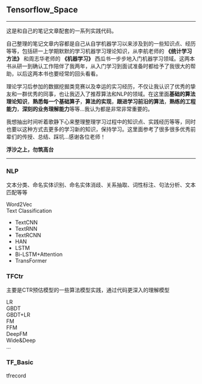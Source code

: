 ## Tensorflow_Space

---

这是和自己的笔记文章配套的一系列实践代码。

自己整理的笔记文章内容都是自己从自学机器学习以来涉及到的一些知识点、经历等等，包括研一上学期默默的学习机器学习理论知识，从李航老师的 **《统计学习方法》** 和周志华老师的 **《机器学习》** 西瓜书一步步地入门机器学习领域。这两本书从研一到确认工作陪伴了我两年，从入门学习到面试准备时都给予了我很大的帮助，以后这两本书也要经常的回头看看。

理论学习后参加的数据挖掘类竞赛以及幸运的实习经历，不仅让我认识了优秀的挚友和一群优秀的同事，也让我迈入了推荐算法和NLP的领域。在这里面**基础的算法理论知识**，**熟悉每一个基础算子**，**算法的实现**，**跟进学习前沿的算法**，**熟练的工程能力**，**深刻的业务理解能力**等等...我认为都是非常非常重要的。

我想抽出时间听着歌静下心来整理整理学习过程中的知识点、实践经历等等，同时也要以这种方式去更多的学习新的知识，保持学习。这里面参考了很多很多优秀前辈们的传授、总结、踩坑...感谢各位老师！

**浮沙之上，勿筑高台**

---

### NLP

文本分类、命名实体识别、命名实体消歧、关系抽取、词性标注、句法分析、文本匹配等等

Word2Vec  
Text Classification  
* TextCNN
* TextRNN
* TextRCNN
* HAN
* LSTM
* Bi-LSTM+Attention
* TransFormer

### TFCtr

主要是CTR预估模型的一些算法模型实践，通过代码更深入的理解模型

LR  
GBDT  
GBDT+LR  
FM  
FFM  
DeepFM  
Wide&Deep  
...

### TF_Basic
tfrecord  
